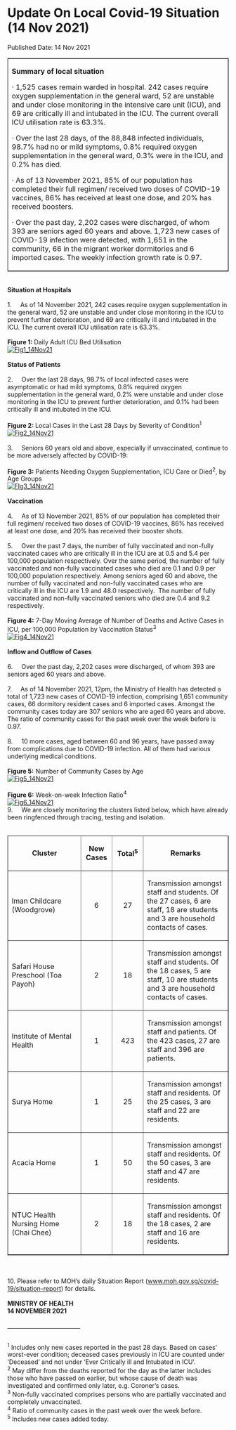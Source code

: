 <html>
    <meta http-equiv="Content-Type" content="text/html; charset=utf-8"/>
    <meta charset="utf-8"/>
    <title>Update On Local Covid-19 Situation (14 Nov 2021)</title>
    <body><h1>Update On Local Covid-19 Situation (14 Nov 2021)</h1>
    <p>Published Date: 14 Nov 2021</p> <table border="1" cellspacing="0" cellpadding="0" width="605"><tbody><tr><td width="605" valign="top"><p><strong>Summary of local situation</strong></p><p>· 1,525 cases remain warded in hospital. 242 cases require oxygen supplementation in the general ward, 52 are unstable and under close monitoring in the intensive care unit (ICU), and 69 are critically ill and intubated in the ICU. The current overall ICU utilisation rate is 63.3%.</p><p>· Over the last 28 days, of the 88,848 infected individuals, 98.7% had no or mild symptoms, 0.8% required oxygen supplementation in the general ward, 0.3% were in the ICU, and 0.2% has died.</p><p>· As of 13 November 2021, 85% of our population has completed their full regimen/ received two doses of COVID-19 vaccines, 86% has received at least one dose, and 20% has received boosters.</p><p>· Over the past day, 2,202 cases were discharged, of whom 393 are seniors aged 60 years and above. 1,723 new cases of COVID-19 infection were detected, with 1,651 in the community, 66 in the migrant worker dormitories and 6 imported cases. The weekly infection growth rate is 0.97.</p></td></tr></tbody></table><br><strong>Situation at Hospitals</strong><br><br>1.&nbsp; &nbsp; &nbsp;As of 14 November 2021, 242 cases require oxygen supplementation in the general ward, 52 are unstable and under close monitoring in the ICU to prevent further deterioration, and 69 are critically ill and intubated in the ICU. The current overall ICU utilisation rate is 63.3%.<br><br><strong>Figure 1: </strong>Daily Adult ICU Bed Utilisation<br><div><a href="/images/librariesprovider5/covid-19-chart-(pr)/fig1_14nov21.png?sfvrsn=5e5ec421_0"><img src="/images/librariesprovider5/covid-19-chart-(pr)/fig1_14nov21.png?sfvrsn=5e5ec421_0" data-displaymode="Original" alt="Fig1_14Nov21" title="Fig1_14Nov21" data-openoriginalimageonclick="true"></a><br><br><strong>Status of Patients</strong><br><br>2.&nbsp; &nbsp; &nbsp;Over the last 28 days, 98.7% of local infected cases were asymptomatic or had mild symptoms, 0.8% required oxygen supplementation in the general ward, 0.2% were unstable and under close monitoring in the ICU to prevent further deterioration, and 0.1% had been critically ill and intubated in the ICU.&nbsp;<br><br><strong>Figure 2: </strong>Local Cases in the Last 28 Days by Severity of Condition<sup>1</sup><br><div><a href="/images/librariesprovider5/covid-19-chart-(pr)/fig2_14nov21.png?sfvrsn=af85169f_0"><img src="/images/librariesprovider5/covid-19-chart-(pr)/fig2_14nov21.png?sfvrsn=af85169f_0" data-displaymode="Original" alt="Fig2_14Nov21" title="Fig2_14Nov21" data-openoriginalimageonclick="true"></a><br><br>3.&nbsp; &nbsp; &nbsp;Seniors 60 years old and above, especially if unvaccinated, continue to be more adversely affected by COVID-19:&nbsp;<br><br><strong>Figure 3:</strong> Patients Needing Oxygen Supplementation, ICU Care or Died<sup>2</sup>, by Age Groups<br><div><a href="/images/librariesprovider5/covid-19-chart-(pr)/fig3_14nov21.png?sfvrsn=2d66c63c_0"><img src="/images/librariesprovider5/covid-19-chart-(pr)/fig3_14nov21.png?sfvrsn=2d66c63c_0" data-displaymode="Original" alt="FIg3_14Nov21" title="FIg3_14Nov21" data-openoriginalimageonclick="true"></a><br></div></div></div><br><strong>Vaccination</strong>&nbsp;<br><br>4.&nbsp; &nbsp; &nbsp;As of 13 November 2021, 85% of our population has completed their full regimen/ received two doses of COVID-19 vaccines, 86% has received at least one dose, and 20% has received their booster shots.&nbsp;<br><br>5.&nbsp; &nbsp; &nbsp;Over the past 7 days, the number of fully vaccinated and non-fully vaccinated cases who are critically ill in the ICU are at 0.5 and 5.4 per 100,000 population respectively. Over the same period, the number of fully vaccinated and non-fully vaccinated cases who died are 0.1 and 0.9 per 100,000 population respectively. Among seniors aged 60 and above, the number of fully vaccinated and non-fully vaccinated cases who are critically ill in the ICU are 1.9 and 48.0 respectively.&nbsp; The number of fully vaccinated and non-fully vaccinated seniors who died are 0.4 and 9.2 respectively.&nbsp;<br><br><strong>Figure 4:</strong> 7-Day Moving Average of Number of Deaths and Active Cases in ICU, per 100,000 Population by Vaccination Status<sup>3</sup><br><div><a href="/images/librariesprovider5/covid-19-chart-(pr)/fig4_14nov21.png?sfvrsn=435372af_0"><img src="/images/librariesprovider5/covid-19-chart-(pr)/fig4_14nov21.png?sfvrsn=435372af_0" data-displaymode="Original" alt="Fig4_14Nov21" title="Fig4_14Nov21" data-openoriginalimageonclick="true"></a><br><br><strong>Inflow and Outflow of Cases</strong><br><br>6.&nbsp; &nbsp; &nbsp;Over the past day, 2,202 cases were discharged, of whom 393 are seniors aged 60 years and above.&nbsp;<br><br>7.&nbsp; &nbsp; &nbsp;As of 14 November 2021, 12pm, the Ministry of Health has detected a total of 1,723 new cases of COVID-19 infection, comprising 1,651 community cases, 66 dormitory resident cases and 6 imported cases. Amongst the community cases today are 307 seniors who are aged 60 years and above. The ratio of community cases for the past week over the week before is 0.97.<br><br>8.&nbsp; &nbsp; &nbsp;10 more cases, aged between 60 and 96 years, have passed away from complications due to COVID-19 infection. All of them had various underlying medical conditions.&nbsp;<br><br><strong>Figure 5:</strong> Number of Community Cases by Age<br><div><a href="/images/librariesprovider5/covid-19-chart-(pr)/fig5_14nov21.png?sfvrsn=abe3b171_0"><img src="/images/librariesprovider5/covid-19-chart-(pr)/fig5_14nov21.png?sfvrsn=abe3b171_0" data-displaymode="Original" alt="Fig5_14Nov21" title="Fig5_14Nov21" data-openoriginalimageonclick="true"></a><br></div></div><br><strong>Figure 6:</strong> Week-on-week Infection Ratio<sup>4</sup><br><a href="/images/librariesprovider5/covid-19-chart-(pr)/fig6_14nov21.png?sfvrsn=4705331c_0"><img src="/images/librariesprovider5/covid-19-chart-(pr)/fig6_14nov21.png?sfvrsn=4705331c_0" data-displaymode="Original" alt="Fig6_14Nov21" title="Fig6_14Nov21" data-openoriginalimageonclick="true"></a><br>9.&nbsp; &nbsp; &nbsp;We are closely monitoring the clusters listed below, which have already been ringfenced through tracing, testing and isolation.<br><br><table border="1" cellspacing="0" cellpadding="0" width="606"><thead><tr><td width="212"><p align="center"><strong>Cluster</strong></p></td><td width="60"><p align="center"><strong>New Cases</strong></p></td><td width="63"><p align="center"><strong>Total<sup>5</sup></strong></p></td><td width="271"><p align="center"><strong>Remarks</strong></p></td></tr></thead><tbody><tr><td width="212"><p>Iman Childcare (Woodgrove)</p></td><td width="60"><p align="center">6</p></td><td width="63"><p align="center">27</p></td><td width="271"><p>Transmission amongst staff and students. Of the 27 cases, 6 are staff, 18 are students and 3 are household contacts of cases.</p></td></tr><tr><td width="212"><p>Safari House Preschool (Toa Payoh)</p></td><td width="60"><p align="center">2</p></td><td width="63"><p align="center">18</p></td><td width="271"><p>Transmission amongst staff and students. Of the 18 cases, 5 are staff, 10 are students and 3 are household contacts of cases.</p></td></tr><tr><td width="212"><p>Institute of Mental Health</p></td><td width="60"><p align="center">1</p></td><td width="63"><p align="center">423</p></td><td width="271"><p>Transmission amongst staff and patients. Of the 423 cases, 27 are staff and 396 are patients.</p></td></tr><tr><td width="212"><p>Surya Home</p></td><td width="60"><p align="center">1</p></td><td width="63"><p align="center">25</p></td><td width="271"><p>Transmission amongst staff and residents. Of the 25 cases, 3 are staff and 22 are residents.</p></td></tr><tr><td width="212"><p>Acacia Home</p></td><td width="60"><p align="center">1</p></td><td width="63"><p align="center">50</p></td><td width="271"><p>Transmission amongst staff and residents. Of the 50 cases, 3 are staff and 47 are residents.</p></td></tr><tr><td width="212"><p>NTUC Health Nursing Home (Chai Chee)</p></td><td width="60"><p align="center">2</p></td><td width="63"><p align="center">18</p></td><td width="271"><p>Transmission amongst staff and residents. Of the 18 cases, 2 are staff and 16 are residents.</p></td></tr></tbody></table><div><br><br>10. Please refer to MOH’s daily Situation Report (<a href="http://www.moh.gov.sg/covid-19/situation-report" title="" class="" target="">www.moh.gov.sg/covid-19/situation-report</a>) for details.&nbsp;<br><br><strong>MINISTRY OF HEALTH<br>14 NOVEMBER 2021</strong><br><div><br></div><hr align="left" size="1" width="33%"><br><sup>1</sup> Includes only new cases reported in the past 28 days. Based on cases’ worst-ever condition; deceased cases previously in ICU are counted under ‘Deceased’ and not under ‘Ever Critically ill and Intubated in ICU’.<br><sup>2</sup> May differ from the deaths reported for the day as the latter includes those who have passed on earlier, but whose cause of death was investigated and confirmed only later, e.g. Coroner’s cases.<br><sup>3</sup> Non-fully vaccinated comprises persons who are partially vaccinated and completely unvaccinated.<br><sup>4</sup> Ratio of community cases in the past week over the week before.<br><sup>5</sup> Includes new cases added today.</div></body>
</html>